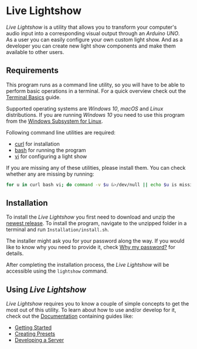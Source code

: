 # Live Lightshow

_Live Lightshow_ is a utility that allows you to transform your computer's audio input into a corresponding visual output through an _Arduino UNO_.  
As a user you can easily configure your own custom light show. And as a developer you can create new light show components and make them available to other users.

## Requirements

This program runs as a command line utility, so you will have to be able to perform basic operations in a terminal. For a quick overview check out the [Terminal Basics](https://github.com/marcusrossel/live-lightshow/blob/master/Documentation/User/Terminal%20Basics.md) guide.

Supported operating systems are _Windows 10_, _macOS_ and _Linux_ distributions. If you are running _Windows 10_ you need to use this program from the [Windows Subsystem for Linux](https://docs.microsoft.com/en-us/windows/wsl/install-win10).

Following command line utilities are required:
* [curl](https://curl.haxx.se/dlwiz/?type=bin) for installation
* [bash](https://www.gnu.org/software/bash/) for running the program
* [vi](https://www.vim.org/download.php) for configuring a light show

If you are missing any of these utilities, please install them. You can check whether any are missing by running:  

```bash
for u in curl bash vi; do command -v $u &>/dev/null || echo $u is missing; done
```

## Installation
To install the _Live Lightshow_ you first need to download and unzip the [newest release](???). To install the program, navigate to the unzipped folder in a terminal and run `Installation/install.sh`.

The installer might ask you for your password along the way. If you would like to know why you need to provide it, check [Why my password?](https://github.com/marcusrossel/live-lightshow/blob/master/Documentation/User/Why%20My%20Password%3F.md) for details.

After completing the installation process, the _Live Lightshow_ will be accessible using the `lightshow` command.


## Using _Live Lightshow_

_Live Lightshow_ requires you to know a couple of simple concepts to get the most out of this utility. To learn about how to use and/or develop for it, check out the [Documentation](https://github.com/marcusrossel/live-lightshow/tree/master/Documentation) containing guides like:

* [Getting Started](https://github.com/marcusrossel/live-lightshow/blob/master/Documentation/User/Getting%20Started.md)
* [Creating Presets](???)
* [Developing a Server](???)
